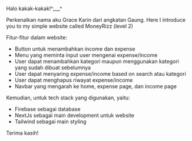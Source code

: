 Halo kakak-kakak!^___^

Perkenalkan nama aku Grace Karin dari angkatan Gaung. Here I introduce you to my simple website called MoneyRizz (level 2)

Fitur-fitur dalam website:
- Button untuk menambahkan income dan expense
- Menu yang meminta input user mengenai expense/income
- User dapat menambahkan kategori maupun menggunakan kategori yang sudah dibuat sebelumnya
- User dapat menyaring expense/income based on search atau kategori
- User dapat menghapus riwayat expense/income
- Navbar yang mengarah ke home, expense page, dan income page

Kemudian, untuk tech stack yang digunakan, yaitu:
- Firebase sebagai database
- NextJs sebagai main development untuk website
- Tailwind sebagai main styling

Terima kasih!
